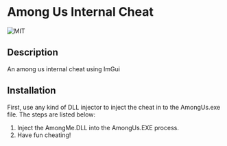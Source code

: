 # Among Us Internal Cheat
  ![MIT](https://img.shields.io/badge/license-MIT-green)
  
  ## Description 
  An among us internal cheat using ImGui
  
  ## Installation
  First, use any kind of DLL injector to inject the cheat in to the AmongUs.exe file. The steps are listed below:
  1. Inject the AmongMe.DLL into the AmongUs.EXE process.
  2. Have fun cheating!

